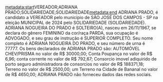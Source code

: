 <metadata:start>VEREADOR;ADRIANA PRADO;SOLIDARIEDADE;SOLIDARIEDADE<metadata:end>
ADRIANA PRADO, é candidato a VEREADOR pelo município de SÃO JOSÉ DOS CAMPOS - SP na eleição MUNICIPAL de 2024 pelo SOLIDARIEDADE (SOLIDARIEDADE). ADRIANA NOGUEIRA DO PRADO é SOLTEIRO(A), nasceu em 26/11/1967, se declara do gênero FEMININO da cor/raça PARDA, sua ocupação é ADVOGADO, e seu grau de instrução é SUPERIOR COMPLETO. Seu nome completo é ADRIANA NOGUEIRA DO PRADO, e seu número de urna é 77777.
Os bens declarados de ADRIANA PRADO são: AUTOMÓVEL CHEV/PRISMA  no valor de R$ 30000,00; Conta Poupança no valor de R$ 6,96; conta corrente no valor de R$ 792,67; Consorcio imovel adiquirido de porto seguro administradora de consorcios no valor de R$ 188371,18; Terreno  no valor de R$ 2500,00; um Terreno na Cidade de Bananal no valor de R$ 4650,00; 
ADRIANA PRADO não forneceu dados das redes sociais.